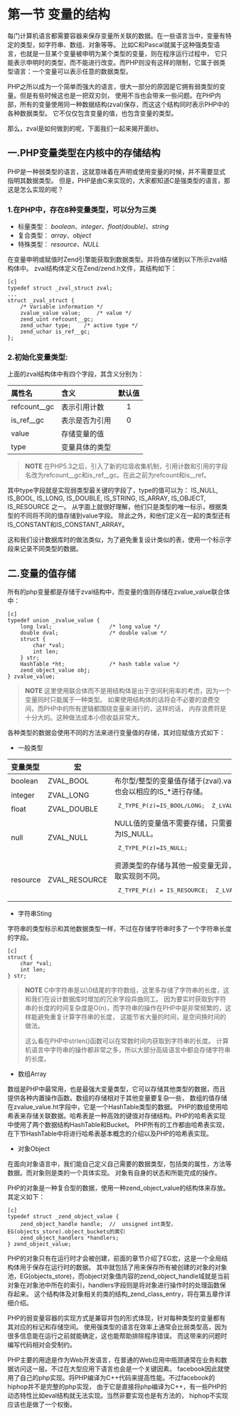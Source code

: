 # 第一节 变量的结构

每门计算机语言都需要容器来保存变量所关联的数据。在一些语言当中，变量有特定的类型，如字符串、数组、对象等等。
比如C和Pascal就属于这种强类型语言，也就是一旦某个变量被申明为某个类型的变量，则在程序运行过程中，
它只能表示申明时的类型，而不能进行改变。而PHP则没有这样的限制，它属于弱类型语言：一个变量可以表示任意的数据类型。

PHP之所以成为一个简单而强大的语言，很大一部分的原因是它拥有弱类型的变量。但是有些时候这也是一把双刃剑，
使用不当也会带来一些问题。在PHP内部，所有的变量使用同一种数据结构(zval)保存，而这这个结构同时表示PHP中的各种数据类型。
它不仅仅包含变量的值，也包含变量的类型。

那么，zval是如何做到的呢，下面我们一起来揭开面纱。

## 一.PHP变量类型在内核中的存储结构
PHP是一种弱类型的语言，这就意味着在声明或使用变量的时候，并不需要显式指明其数据类型。
但是，PHP是由C来实现的，大家都知道C是强类型的语言，那这是怎么实现的呢？

### 1.在PHP中，存在8种变量类型，可以分为三类
* 标量类型： *boolean*、*integer*、*float(double)*、*string*
* 复合类型： *array*、*object*
* 特殊类型： *resource*、*NULL*

在变量申明或赋值时Zend引擎能获取到数据类型。并将值存储到以下所示zval结构体中。
zval结构体定义在Zend/zend.h文件，其结构如下：

	[c]
	typedef struct _zval_struct zval;
	...
	struct _zval_struct {
		/* Variable information */
		zvalue_value value;     /* value */
		zend_uint refcount__gc;
		zend_uchar type;    /* active type */
		zend_uchar is_ref__gc;
	};

### 2.初始化变量类型:
上面的zval结构体中有四个字段，其含义分别为：

| 属性名  |  含义 | 默认值 |
|:------------|:------------|:----------------:|
|refcount__gc      |	表示引用计数|1 	|
|is_ref__gc	  | 表示是否为引用|0	|
|value 		  |	存储变量的值			||
|type 		  |	变量具体的类型			||

>**NOTE**
> 在PHP5.3之后，引入了新的垃圾收集机制，引用计数和引用的字段名改为refcount__gc和is_ref__gc。在此之前为refcount和is__ref。

其中type字段就是实现弱类型最关键的字段了，type的值可以为：
IS_NULL, IS_BOOL, IS_LONG, IS_DOUBLE, IS_STRING, IS_ARRAY, IS_OBJECT, IS_RESOURCE 之一。
从字面上就很好理解，他们只是类型的唯一标示，根据类型的不同将不同的值存储到value字段。
除此之外，和他们定义在一起的类型还有IS_CONSTANT和IS_CONSTANT_ARRAY。

这和我们设计数据库时的做法类似，为了避免重复设计类似的表，使用一个标示字段来记录不同类型的数据。

## 二.变量的值存储

所有的php变量都是存储于zval结构中，而变量的值则存储在zvalue_value联合体中：

	[c]
	typedef union _zvalue_value {
		long lval;                  /* long value */
		double dval;                /* double value */
		struct {
			char *val;
			int len;
		} str;
		HashTable *ht;              /* hash table value */
		zend_object_value obj;
	} zvalue_value;

>**NOTE**
>这里使用联合体而不是用结构体是出于空间利用率的考虑，因为一个变量同时只能属于一种类型。
>如果使用结构体的话将会不必要的浪费空间，而PHP中的所有逻辑都围绕变量来进行的，这样的话，
>内存浪费将是十分大的。这种做法成本小但收益非常大。

各种类型的数据会使用不同的方法来进行变量值的存储，其对应赋值方式如下：
	
* 一般类型

<table>
<thead>
<tr>
  <th align="left">变量类型</th>
  <th align="center">宏</th>
  <th align="left"></th>
</tr>
</thead>
<tbody>
<tr>
  <td align="left">boolean</td>
  <td align="left">ZVAL_BOOL</td>
  <td align="left" rowspan='3'>
	布尔型/整型的变量值存储于(zval).value.lval中,其类型也会以相应的IS_*进行存储。
	<pre class="c"> Z_TYPE_P(z)=IS_BOOL/LONG;  Z_LVAL_P(z)=((b)!=0); </pre>
</td>
</tr>
<tr>
  <td align="left">integer</td>
  <td align="left">ZVAL_LONG</td>
</tr>
<tr>
  <td align="left">float</td>
  <td align="left">ZVAL_DOUBLE</td>
</tr>
<tr>
  <td align="left">null</td>
  <td align="left">ZVAL_NULL</td>
  <td align="left" >
	NULL值的变量值不需要存储，只需要把(zval).type标为IS_NULL。
	<pre class="c"> Z_TYPE_P(z)=IS_NULL; </pre>
	</td>
</tr>
<tr>
  <td align="left">resource</td>
  <td align="left">ZVAL_RESOURCE</td>
  <td align="left" >
	资源类型的存储与其他一般变量无异，但其初始化及存取实现则不同。
	<pre class="c"> Z_TYPE_P(z) = IS_RESOURCE;  Z_LVAL_P(z) = l; </pre>
	</td>
</tr>
</tbody>
</table>

* 字符串Sting

字符串的类型标示和其他数据类型一样，不过在存储字符串时多了一个字符串长度的字段。

	[c]
	struct {
		char *val;
		int len;
	} str;

>**NOTE**
>C中字符串是以\0结尾的字符数组，这里多存储了字符串的长度，这和我们在设计数据库时增加的冗余字段异曲同工。
>因为要实时获取到字符串的长度的时间复杂度是O(n)，而字符串的操作在PHP中是非常频繁的，这样能避免重复计算字符串的长度，
>这能节省大量的时间，是空间换时间的做法。
>
>这么看在PHP中strlen()函数可以在常数时间内获取到字符串的长度。
>计算机语言中字符串的操作都非常之多，所以大部分高级语言中都会存储字符串的长度。

* 数组Array

数组是PHP中最常用，也是最强大变量类型，它可以存储其他类型的数据，而且提供各种内置操作函数。数组的存储相对于其他变量要复杂一些，
数组的值存储在zvalue_value.ht字段中，它是一个HashTable类型的数据。
PHP的数组使用哈希表来存储关联数据。哈希表是一种高效的键值对存储结构。PHP的哈希表实现中使用了两个数据结构HashTable和Bucket。
PHP所有的工作都由哈希表实现，在下节HashTable中将进行哈希表基本概念的介绍以及PHP的哈希表实现。

* 对象Object

在面向对象语言中，我们能自己定义自己需要的数据类型，包括类的属性，方法等数据。而对象则是类的一个具体实现。
对象有自身的状态和所能完成的操作。

PHP的对象是一种复合型的数据，使用一种zend_object_value的结构体来存放。其定义如下：

    [c]
    typedef struct _zend_object_value {
        zend_object_handle handle;  //  unsigned int类型，EG(objects_store).object_buckets的索引
        zend_object_handlers *handlers;
    } zend_object_value;

PHP的对象只有在运行时才会被创建，前面的章节介绍了EG宏，这是一个全局结构体用于保存在运行时的数据。
其中就包括了用来保存所有被创建的对象的对象池，EG(objects_store)，而object对象值内容的zend_object_handle域就是当前
对象在对象池中所在的索引，handlers字段则是将对象进行操作时的处理函数保存起来。
这个结构体及对象相关的类的结构\_zend_class_entry，将在第五章作详细介绍。

PHP的弱变量容器的实现方式是兼容并包的形式体现，针对每种类型的变量都有其对应的标记和存储空间。
使用强类型的语言在效率上通常会比弱类型高，因为很多信息能在运行之前就能确定，这也能帮助排除程序错误。
而这带来的问题时编写代码相对会受制约。

PHP主要的用途是作为Web开发语言，在普通的Web应用中瓶颈通常在业务和数据访问这一层。不过在大型应用下语言也会是一个关键因素。
facebook因此就使用了自己的php实现。将PHP编译为C++代码来提高性能。不过facebook的hiphop并不是完整的php实现，
由于它是直接将php编译为C++，有一些PHP的动态特性比如eval结构就无法实现。当然非要实现也是有方法的，
hiphop不实现应该也是做了一个权衡。

